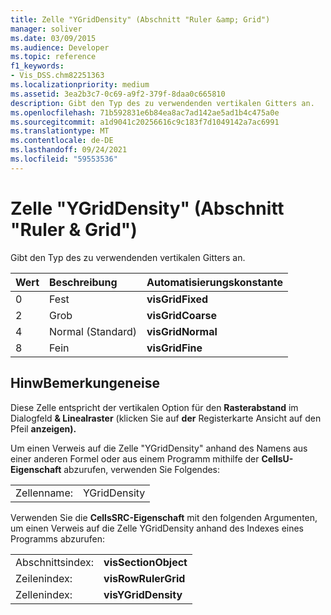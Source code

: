 ```yaml
---
title: Zelle "YGridDensity" (Abschnitt "Ruler &amp; Grid")
manager: soliver
ms.date: 03/09/2015
ms.audience: Developer
ms.topic: reference
f1_keywords:
- Vis_DSS.chm82251363
ms.localizationpriority: medium
ms.assetid: 3ea2b3c7-0c69-a9f2-379f-8daa0c665810
description: Gibt den Typ des zu verwendenden vertikalen Gitters an.
ms.openlocfilehash: 71b592831e6b84ea8ac7ad142ae5ad1b4c475a0e
ms.sourcegitcommit: a1d9041c20256616c9c183f7d1049142a7ac6991
ms.translationtype: MT
ms.contentlocale: de-DE
ms.lasthandoff: 09/24/2021
ms.locfileid: "59553536"
---
```

# <a name="ygriddensity-cell-ruler-amp-grid-section"></a>Zelle "YGridDensity" (Abschnitt "Ruler &amp; Grid")

Gibt den Typ des zu verwendenden vertikalen Gitters an.
  
|**Wert**|**Beschreibung**|**Automatisierungskonstante**|
|:-----|:-----|:-----|
|0  <br/> |Fest  <br/> |**visGridFixed** <br/> |
|2  <br/> |Grob  <br/> |**visGridCoarse** <br/> |
|4   <br/> |Normal (Standard)  <br/> |**visGridNormal** <br/> |
|8   <br/> |Fein  <br/> |**visGridFine** <br/> |
   
## <a name="remarks"></a>HinwBemerkungeneise

Diese Zelle entspricht der vertikalen Option für den **Rasterabstand** im Dialogfeld **&amp; Linealraster** (klicken Sie auf **der** Registerkarte Ansicht auf den Pfeil **anzeigen).** 
  
Um einen Verweis auf die Zelle "YGridDensity" anhand des Namens aus einer anderen Formel oder aus einem Programm mithilfe der **CellsU-Eigenschaft** abzurufen, verwenden Sie Folgendes: 
  
|||
|:-----|:-----|
|Zellenname:  <br/> |YGridDensity  <br/> |
   
Verwenden Sie die **CellsSRC-Eigenschaft** mit den folgenden Argumenten, um einen Verweis auf die Zelle YGridDensity anhand des Indexes eines Programms abzurufen: 
  
|||
|:-----|:-----|
|Abschnittsindex:  <br/> |**visSectionObject** <br/> |
|Zeilenindex:  <br/> |**visRowRulerGrid** <br/> |
|Zellenindex:  <br/> |**visYGridDensity** <br/> |
   


